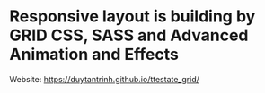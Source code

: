 # Responsive layout is building by GRID CSS, SASS and Advanced Animation and Effects

Website: https://duytantrinh.github.io/ttestate_grid/
